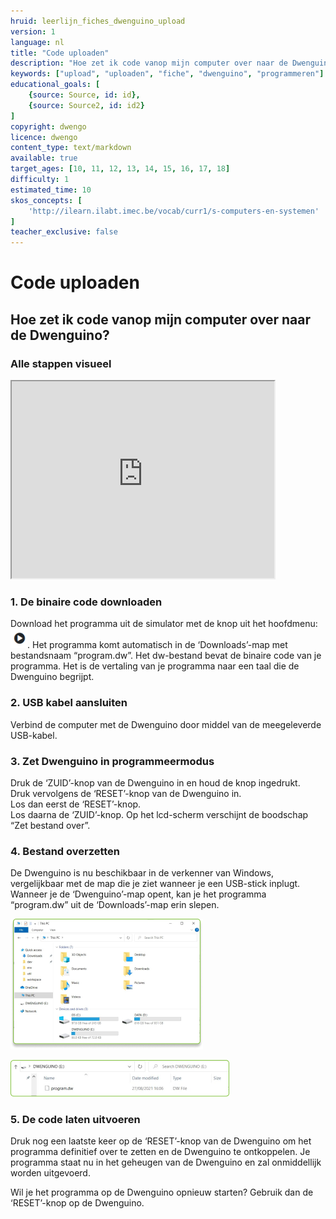 ```yaml
---
hruid: leerlijn_fiches_dwenguino_upload
version: 1
language: nl
title: "Code uploaden"
description: "Hoe zet ik code vanop mijn computer over naar de Dwenguino?"
keywords: ["upload", "uploaden", "fiche", "dwenguino", "programmeren"]
educational_goals: [
    {source: Source, id: id}, 
    {source: Source2, id: id2}
]
copyright: dwengo
licence: dwengo
content_type: text/markdown
available: true
target_ages: [10, 11, 12, 13, 14, 15, 16, 17, 18]
difficulty: 1
estimated_time: 10
skos_concepts: [
    'http://ilearn.ilabt.imec.be/vocab/curr1/s-computers-en-systemen'
]
teacher_exclusive: false
---
```


<div class="dwengo_content fiche">
    <h1 class="title">Code uploaden</h1>
    <h2 class="subtitle">Hoe zet ik code vanop mijn computer over naar de Dwenguino?</h2>
    <div class="items">
        <div class="info_item item">
            <h3 class="info_item_title">Alle stappen visueel</h3>
            <p class="info_item_content">
                <div class="iframe-container iframe-16-9">
                    <iframe allowfullscreen="" src="https://www.youtube.com/embed/VpAXLlT_JP0" height="315px" width="420px"></iframe>
                </div>
            </p>
        </div>
        <div class="info_item item">
            <h3 class="info_item_title">1. De binaire code downloaden</h3>
            <p class="info_item_content">
                Download het programma uit de simulator met de knop uit het hoofdmenu: <img src="img/compile_button.png" alt="Dwenguino compile button." title="Dwenguino compile button."></img>. Het programma komt automatisch in de ‘Downloads’-map met bestandsnaam “program.dw”. Het dw-bestand bevat de binaire code van je programma. Het is de vertaling van je programma naar een taal die de Dwenguino begrijpt.
            </p>
        </div>
        <div class="info_item item">
            <h3 class="info_item_title">2. USB kabel aansluiten</h3>
            <p class="info_item_content">
                Verbind de computer met de Dwenguino door middel van de meegeleverde USB-kabel.
            </p>
        </div>
        <div class="info_item item">
            <h3 class="info_item_title">3. Zet Dwenguino in programmeermodus</h3>
            <p class="info_item_content">
                Druk de ‘ZUID’-knop van de Dwenguino in en houd de knop ingedrukt. </br>
                Druk vervolgens de ‘RESET’-knop van de Dwenguino in. </br>
                Los dan eerst de ‘RESET’-knop. </br>
                Los daarna de ‘ZUID’-knop. Op het lcd-scherm verschijnt de boodschap “Zet bestand over”. 
            </p>
        </div>
        <div class="info_item item">
            <h3 class="info_item_title">4. Bestand overzetten</h3>
            <p class="info_item_content">
                De Dwenguino is nu beschikbaar in de verkenner van Windows, vergelijkbaar met de map die je ziet wanneer je een USB-stick inplugt. Wanneer je de ‘Dwenguino’-map opent, kan je het programma “program.dw” uit de ‘Downloads’-map erin slepen.
            </p>
            <p>
                <img src="img/explorer1.png" alt="De Dwenguino is nu zichtbaar al een USB stick in de verkenner." title="De Dwenguino is nu zichtbaar al een usb stick in de verkenner."></img>
            </p>
            <p>
                <img src="img/explorer2.png" alt="Sleep het gedownloade program.dw bestand naar de USB stick." title="Sleep het gedownloade program.dw bestand naar de USB stick."></img>
            </p>
        </div>
        <div class="info_item item">
            <h3 class="info_item_title">5. De code laten uitvoeren</h3>
            <p class="info_item_content">
                Druk nog een laatste keer op de ‘RESET’-knop van de Dwenguino om het programma definitief over te zetten en de Dwenguino te ontkoppelen. Je programma staat nu in het geheugen van de Dwenguino en zal onmiddellijk worden uitgevoerd.
            </p>
            <p>
                Wil je het programma op de Dwenguino opnieuw starten? Gebruik dan de ‘RESET’-knop op de Dwenguino.
            </p>
        </div>
    </div>
</div>



